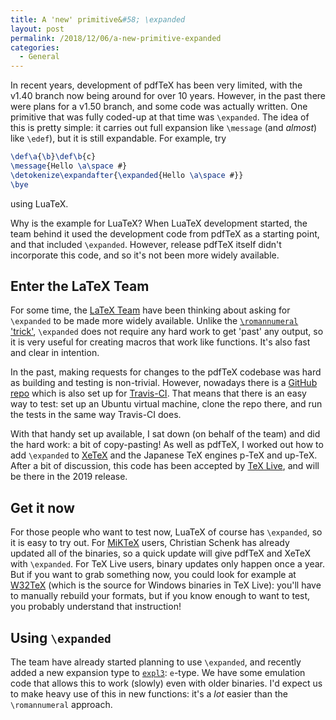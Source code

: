 ```yaml
---
title: A 'new' primitive&#58; \expanded
layout: post
permalink: /2018/12/06/a-new-primitive-expanded
categories:
  - General
---
```


In recent years, development of pdfTeX has been very limited, with the v1.40
branch now being around for over 10 years. However, in the past there were
plans for a v1.50 branch, and some code was actually written. One primitive
that was fully coded-up at that time was `\expanded`. The idea of this is
pretty simple: it carries out full expansion like `\message` (and _almost_)
like `\edef`), but it is still expandable. For example, try

```latex
\def\a{\b}\def\b{c}
\message{Hello \a\space #}
\detokenize\expandafter{\expanded{Hello \a\space #}}
\bye
```

using LuaTeX.

Why is the example for LuaTeX? When LuaTeX development started, the team
behind it used the development code from pdfTeX as a starting point, and that
included `\expanded`. However, release pdfTeX itself didn't incorporate this
code, and so it's not been more widely available.

## Enter the LaTeX Team

For some time, the [LaTeX Team](https://www.latex-project.org/) have been
thinking about asking for `\expanded` to be made more widely available. Unlike
the [`\romannumeral` 'trick'](/2011/07/05/expansion-using-romannumeral),
`\expanded` does not require any hard work to get 'past' any output, so it is
very useful for creating macros that work like functions. It's also fast and
clear in intention.

In the past, making requests for changes to the pdfTeX codebase was hard as
building and testing is non-trivial. However, nowadays there is a [GitHub
repo](https://github.com/TeX-Live/texlive-source) which is also set up for
[Travis-CI](https://www.travis-ci.com). That means that there is an easy
way to test: set up an Ubuntu virtual machine, clone the repo there, and run
the tests in the same way Travis-CI does.

With that handy set up available, I sat down (on behalf of the team) and did
the hard work: a bit of copy-pasting! As well as pdfTeX, I worked out how to
add `\expanded` to [XeTeX](http://xetex.sourceforge.net/) and the Japanese
TeX engines p-TeX and up-TeX. After a bit of discussion, this code has been
accepted by [TeX Live](https://tug.org/texlive/), and will be there in
the 2019 release.

## Get it now

For those people who want to test now, LuaTeX of course has `\expanded`, so it
is easy to try out. For [MiKTeX](https://miktex.org) users, Christian Schenk
has already updated all of the binaries, so a quick update will give pdfTeX
and XeTeX with `\expanded`. For TeX Live users, binary updates only happen
once a year. But if you want to grab something now, you could look for example
at [W32TeX](http://www.w32tex.org/) (which is the source for Windows binaries
in TeX Live): you'll have to manually rebuild your formats, but if you know
enough to want to test, you probably understand that instruction!

## Using `\expanded`

The team have already started planning to use `\expanded`, and recently
added a new expansion type to [`expl3`](https://ctan.org/pkg/l3kernel):
`e`-type. We have some emulation code that allows this to work (slowly)
even with older binaries. I'd expect us to make heavy use of this in new
functions: it's a _lot_ easier than the `\romannumeral` approach.
